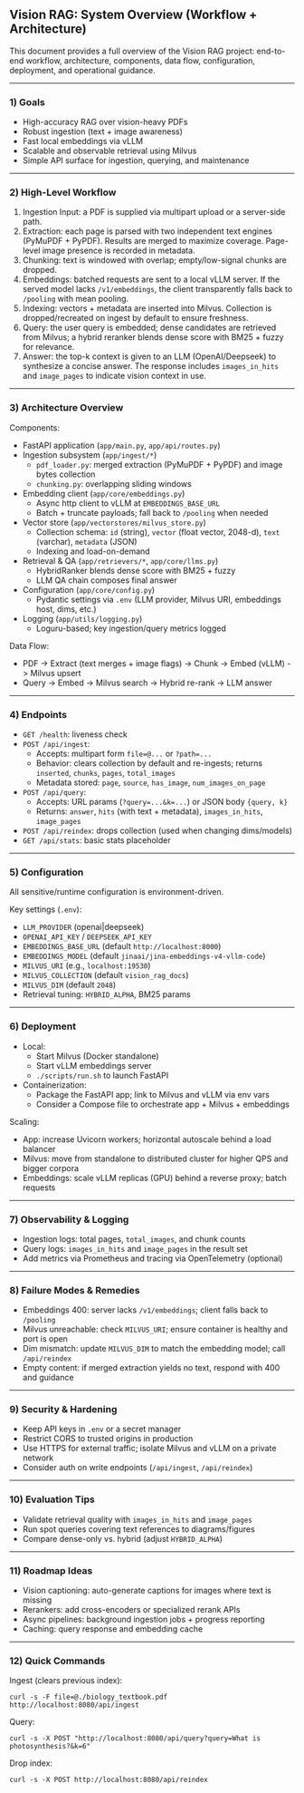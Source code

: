 ## Vision RAG: System Overview (Workflow + Architecture)

This document provides a full overview of the Vision RAG project: end-to-end workflow, architecture, components, data flow, configuration, deployment, and operational guidance.

---

### 1) Goals
- High-accuracy RAG over vision-heavy PDFs
- Robust ingestion (text + image awareness)
- Fast local embeddings via vLLM
- Scalable and observable retrieval using Milvus
- Simple API surface for ingestion, querying, and maintenance

---

### 2) High-Level Workflow
1. Ingestion Input: a PDF is supplied via multipart upload or a server-side path.
2. Extraction: each page is parsed with two independent text engines (PyMuPDF + PyPDF). Results are merged to maximize coverage. Page-level image presence is recorded in metadata.
3. Chunking: text is windowed with overlap; empty/low-signal chunks are dropped.
4. Embeddings: batched requests are sent to a local vLLM server. If the served model lacks `/v1/embeddings`, the client transparently falls back to `/pooling` with mean pooling.
5. Indexing: vectors + metadata are inserted into Milvus. Collection is dropped/recreated on ingest by default to ensure freshness.
6. Query: the user query is embedded; dense candidates are retrieved from Milvus; a hybrid reranker blends dense score with BM25 + fuzzy for relevance.
7. Answer: the top-k context is given to an LLM (OpenAI/Deepseek) to synthesize a concise answer. The response includes `images_in_hits` and `image_pages` to indicate vision context in use.

---

### 3) Architecture Overview

Components:
- FastAPI application (`app/main.py`, `app/api/routes.py`)
- Ingestion subsystem (`app/ingest/*`)
  - `pdf_loader.py`: merged extraction (PyMuPDF + PyPDF) and image bytes collection
  - `chunking.py`: overlapping sliding windows
- Embedding client (`app/core/embeddings.py`)
  - Async http client to vLLM at `EMBEDDINGS_BASE_URL`
  - Batch + truncate payloads; fall back to `/pooling` when needed
- Vector store (`app/vectorstores/milvus_store.py`)
  - Collection schema: `id` (string), `vector` (float vector, 2048-d), `text` (varchar), `metadata` (JSON)
  - Indexing and load-on-demand
- Retrieval & QA (`app/retrievers/*`, `app/core/llms.py`)
  - HybridRanker blends dense score with BM25 + fuzzy
  - LLM QA chain composes final answer
- Configuration (`app/core/config.py`)
  - Pydantic settings via `.env` (LLM provider, Milvus URI, embeddings host, dims, etc.)
- Logging (`app/utils/logging.py`)
  - Loguru-based; key ingestion/query metrics logged

Data Flow:
- PDF -> Extract (text merges + image flags) -> Chunk -> Embed (vLLM) -> Milvus upsert
- Query -> Embed -> Milvus search -> Hybrid re-rank -> LLM answer

---

### 4) Endpoints
- `GET /health`: liveness check
- `POST /api/ingest`:
  - Accepts: multipart form `file=@...` or `?path=...`
  - Behavior: clears collection by default and re-ingests; returns `inserted`, `chunks`, `pages`, `total_images`
  - Metadata stored: `page`, `source`, `has_image`, `num_images_on_page`
- `POST /api/query`:
  - Accepts: URL params (`?query=...&k=...`) or JSON body `{query, k}`
  - Returns: `answer`, `hits` (with text + metadata), `images_in_hits`, `image_pages`
- `POST /api/reindex`: drops collection (used when changing dims/models)
- `GET /api/stats`: basic stats placeholder

---

### 5) Configuration
All sensitive/runtime configuration is environment-driven.

Key settings (`.env`):
- `LLM_PROVIDER` (openai|deepseek)
- `OPENAI_API_KEY` / `DEEPSEEK_API_KEY`
- `EMBEDDINGS_BASE_URL` (default `http://localhost:8000`)
- `EMBEDDINGS_MODEL` (default `jinaai/jina-embeddings-v4-vllm-code`)
- `MILVUS_URI` (e.g., `localhost:19530`)
- `MILVUS_COLLECTION` (default `vision_rag_docs`)
- `MILVUS_DIM` (default `2048`)
- Retrieval tuning: `HYBRID_ALPHA`, BM25 params

---

### 6) Deployment
- Local:
  - Start Milvus (Docker standalone)
  - Start vLLM embeddings server
  - `./scripts/run.sh` to launch FastAPI
- Containerization:
  - Package the FastAPI app; link to Milvus and vLLM via env vars
  - Consider a Compose file to orchestrate app + Milvus + embeddings

Scaling:
- App: increase Uvicorn workers; horizontal autoscale behind a load balancer
- Milvus: move from standalone to distributed cluster for higher QPS and bigger corpora
- Embeddings: scale vLLM replicas (GPU) behind a reverse proxy; batch requests

---

### 7) Observability & Logging
- Ingestion logs: total pages, `total_images`, and chunk counts
- Query logs: `images_in_hits` and `image_pages` in the result set
- Add metrics via Prometheus and tracing via OpenTelemetry (optional)

---

### 8) Failure Modes & Remedies
- Embeddings 400: server lacks `/v1/embeddings`; client falls back to `/pooling`
- Milvus unreachable: check `MILVUS_URI`; ensure container is healthy and port is open
- Dim mismatch: update `MILVUS_DIM` to match the embedding model; call `/api/reindex`
- Empty content: if merged extraction yields no text, respond with 400 and guidance

---

### 9) Security & Hardening
- Keep API keys in `.env` or a secret manager
- Restrict CORS to trusted origins in production
- Use HTTPS for external traffic; isolate Milvus and vLLM on a private network
- Consider auth on write endpoints (`/api/ingest`, `/api/reindex`)

---

### 10) Evaluation Tips
- Validate retrieval quality with `images_in_hits` and `image_pages`
- Run spot queries covering text references to diagrams/figures
- Compare dense-only vs. hybrid (adjust `HYBRID_ALPHA`)

---

### 11) Roadmap Ideas
- Vision captioning: auto-generate captions for images where text is missing
- Rerankers: add cross-encoders or specialized rerank APIs
- Async pipelines: background ingestion jobs + progress reporting
- Caching: query response and embedding cache

---

### 12) Quick Commands
Ingest (clears previous index):
```
curl -s -F file=@./biology_textbook.pdf http://localhost:8080/api/ingest
```
Query:
```
curl -s -X POST "http://localhost:8080/api/query?query=What is photosynthesis?&k=6"
```
Drop index:
```
curl -s -X POST http://localhost:8080/api/reindex
```


